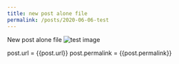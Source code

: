 ```yaml
---
title: new post alone file
permalink: /posts/2020-06-06-test
---
```


New post alone file
![test image](pic.jpg?raw=true)

post.url = {{post.url}}
post.permalink = {{post.permalink}}
